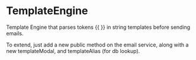 # TemplateEngine
Template Engine that parses tokens {{ }} in string templates before sending emails.

To extend, just add a new public method on the email service, along with a new templateModal, and templateAlias (for db lookup).
